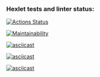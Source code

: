 ### Hexlet tests and linter status:
[![Actions Status](https://github.com/Akirushk/frontend-project-44/actions/workflows/hexlet-check.yml/badge.svg)](https://github.com/Akirushk/frontend-project-44/actions)

[![Maintainability](https://api.codeclimate.com/v1/badges/37e3189e4ac2201a0af8/maintainability)](https://codeclimate.com/github/Akirushk/frontend-project-44/maintainability)

[![asciicast](https://asciinema.org/a/gKeQLZr5KE8zbcP15gKLDihuR.svg)](https://asciinema.org/a/gKeQLZr5KE8zbcP15gKLDihuR)

[![asciicast](https://asciinema.org/a/TtQWZZzdQEsJ3WrW7oAwQQ97r.svg)](https://asciinema.org/a/TtQWZZzdQEsJ3WrW7oAwQQ97r)

[![asciicast](https://asciinema.org/a/5OiRMeJAQWKd1G9M3MfaJZoVV.svg)](https://asciinema.org/a/5OiRMeJAQWKd1G9M3MfaJZoVV)